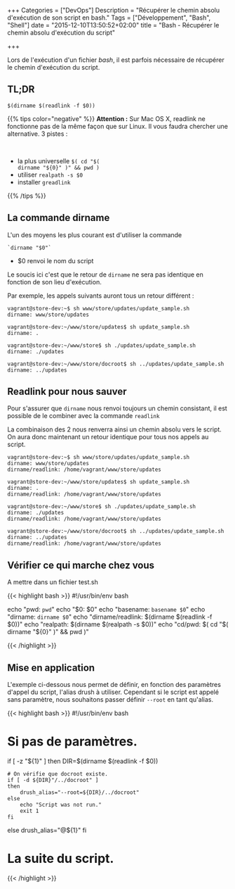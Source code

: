 +++
Categories = ["DevOps"]
Description = "Récupérer le chemin absolu d'exécution de son script en bash."
Tags = ["Développement", "Bash", "Shell"]
date = "2015-12-10T13:50:52+02:00"
title = "Bash - Récupérer le chemin absolu d'exécution du script"

+++

Lors de l'exécution d'un fichier *bash*, il est parfois nécessaire de récupérer le chemin d'exécution du script.

## TL;DR

```
$(dirname $(readlink -f $0))
```

{{% tips color="negative" %}}
<strong>Attention :</strong> Sur Mac OS X, readlink ne fonctionne pas de la même façon que sur Linux.
Il vous faudra chercher une alternative. 3 pistes :

<br/>

* la plus universelle <code>$( cd "$( dirname "${0}" )" &amp;&amp; pwd )</code></li>
* utiliser <code>realpath -s $0</code></li>
* installer <code>greadlink</code></li>

{{% /tips %}}

## La commande dirname
L'un des moyens les plus courant est d'utiliser la commande

```
`dirname "$0"`
```

* $0 renvoi le nom du script

Le soucis ici c'est que le retour de `dirname` ne sera pas identique en fonction de son lieu d'exécution.

Par exemple, les appels suivants auront tous un retour différent :

```
vagrant@store-dev:~$ sh www/store/updates/update_sample.sh
dirname: www/store/updates

vagrant@store-dev:~/www/store/updates$ sh update_sample.sh
dirname: .

vagrant@store-dev:~/www/store$ sh ./updates/update_sample.sh
dirname: ./updates

vagrant@store-dev:~/www/store/docroot$ sh ../updates/update_sample.sh
dirname: ../updates
```

## Readlink pour nous sauver

Pour s'assurer que `dirname` nous renvoi toujours un chemin consistant, il est possible de le combiner avec la commande `readlink`

La combinaison des 2 nous renverra ainsi un chemin absolu vers le script.
On aura donc maintenant un retour identique pour tous nos appels au script.

```
vagrant@store-dev:~$ sh www/store/updates/update_sample.sh
dirname: www/store/updates
dirname/readlink: /home/vagrant/www/store/updates

vagrant@store-dev:~/www/store/updates$ sh update_sample.sh
dirname: .
dirname/readlink: /home/vagrant/www/store/updates

vagrant@store-dev:~/www/store$ sh ./updates/update_sample.sh
dirname: ./updates
dirname/readlink: /home/vagrant/www/store/updates

vagrant@store-dev:~/www/store/docroot$ sh ../updates/update_sample.sh
dirname: ../updates
dirname/readlink: /home/vagrant/www/store/updates
```

## Vérifier ce qui marche chez vous

A mettre dans un fichier test.sh

{{< highlight bash >}}
#!/usr/bin/env bash

echo "pwd: `pwd`"
echo "\$0: $0"
echo "basename: `basename $0`"
echo "dirname: `dirname $0`"
echo "dirname/readlink: $(dirname $(readlink -f $0))"
echo "realpath: $(dirname $(realpath -s $0))"
echo "cd/pwd: $( cd "$( dirname "${0}" )" &amp;&amp; pwd )"

{{< /highlight >}}

## Mise en application

L'exemple ci-dessous nous permet de définir, en fonction des paramètres d'appel du script, l'alias drush à utiliser.
Cependant si le script est appelé sans paramètre, nous souhaitons passer définir `--root` en tant qu'alias.

{{< highlight bash >}}
#!/usr/bin/env bash

# Si pas de paramètres.
if [ -z "${1}" ]
then
    DIR=$(dirname $(readlink -f $0))

    # On vérifie que docroot existe.
    if [ -d ${DIR}"/../docroot" ]
    then
        drush_alias="--root=${DIR}/../docroot"
    else
        echo "Script was not run."
        exit 1
    fi
else
    drush_alias="@${1}"
fi

# La suite du script.

{{< /highlight >}}
